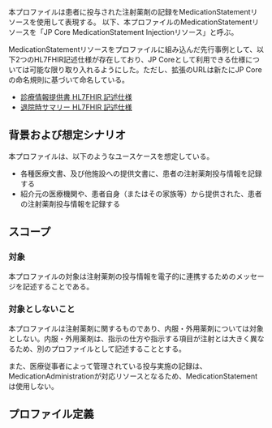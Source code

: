 本プロファイルは患者に投与された注射薬剤の記録をMedicationStatementリソースを使用して表現する。
以下、本プロファイルのMedicationStatementリソースを「JP Core MedicationStatement Injectionリソース」と呼ぶ。

MedicationStatementリソースをプロファイルに組み込んだ先行事例として、以下2つのHL7FHIR記述仕様が存在しており、JP Coreとして利用できる仕様については可能な限り取り入れるようにした。ただし、拡張のURLは新たにJP Coreの命名規則に基づいて命名している。
- [診療情報提供書 HL7FHIR 記述仕様](https://std.jpfhir.jp/stddoc/eReferralFHIR_v1x.pdf)
- [退院時サマリー HL7FHIR 記述仕様](https://std.jpfhir.jp/stddoc/eDischargeSummaryFHIR_v1x.pdf)

## 背景および想定シナリオ
本プロファイルは、以下のようなユースケースを想定している。

- 各種医療文書、及び他施設への提供文書に、患者の注射薬剤投与情報を記録する
- 紹介元の医療機関や、患者自身（またはその家族等）から提供された、患者の注射薬剤投与情報を記録する

## スコープ
<h3>対象</h3>

本プロファイルの対象は注射薬剤の投与情報を電子的に連携するためのメッセージを記述することである。

<h3>対象としないこと</h3>

本プロファイルは注射薬剤に関するものであり、内服・外用薬剤については対象としない。内服・外用薬剤は、指示の仕方や指示する項目が注射とは大きく異なるため、別のプロファイルとして記述することとする。

また、医療従事者によって管理されている投与実施の記録は、MedicationAdministrationが対応リソースとなるため、MedicationStatementは使用しない。

## プロファイル定義